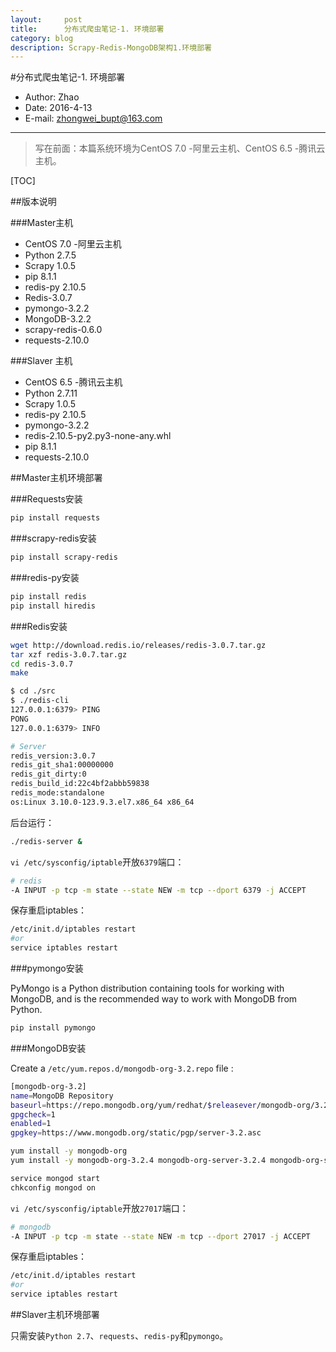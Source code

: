 ```yaml
---
layout:     post
title:      分布式爬虫笔记-1. 环境部署
category: blog
description: Scrapy-Redis-MongoDB架构֮1.环境部署
---
```


#分布式爬虫笔记-1. 环境部署

- Author:  Zhao
- Date:     2016-4-13
- E-mail:  zhongwei_bupt@163.com

----------------------

>写在前面：本篇系统环境为CentOS 7.0 -阿里云主机、CentOS 6.5 -腾讯云主机。

[TOC]


##版本说明

###Master主机

* CentOS 7.0 -阿里云主机
* Python 2.7.5
* Scrapy 1.0.5
* pip 8.1.1
* redis-py 2.10.5
* Redis-3.0.7
* pymongo-3.2.2
* MongoDB-3.2.2
* scrapy-redis-0.6.0
* requests-2.10.0

###Slaver 主机
* CentOS 6.5 -腾讯云主机
* Python 2.7.11
* Scrapy 1.0.5
* redis-py 2.10.5
* pymongo-3.2.2
* redis-2.10.5-py2.py3-none-any.whl
* pip 8.1.1
* requests-2.10.0

##Master主机环境部署

###Requests安装

``` bash
pip install requests
```

###scrapy-redis安装

``` bash
pip install scrapy-redis
```

###redis-py安装

``` bash
pip install redis
pip install hiredis
```

###Redis安装

``` bash
wget http://download.redis.io/releases/redis-3.0.7.tar.gz
tar xzf redis-3.0.7.tar.gz
cd redis-3.0.7
make
```

``` bash
$ cd ./src
$ ./redis-cli
127.0.0.1:6379> PING
PONG
127.0.0.1:6379> INFO

# Server
redis_version:3.0.7
redis_git_sha1:00000000
redis_git_dirty:0
redis_build_id:22c4bf2abbb59838
redis_mode:standalone
os:Linux 3.10.0-123.9.3.el7.x86_64 x86_64
```

后台运行：
``` bash
./redis-server &  
```

`vi /etc/sysconfig/iptable`开放`6379`端口：

``` bash
# redis
-A INPUT -p tcp -m state --state NEW -m tcp --dport 6379 -j ACCEPT
```

保存重启iptables：

``` bash
/etc/init.d/iptables restart
#or 
service iptables restart
```

###pymongo安装

PyMongo is a Python distribution containing tools for working with MongoDB, and is the recommended way to work with MongoDB from Python.

``` bash
pip install pymongo
```

###MongoDB安装

Create a `/etc/yum.repos.d/mongodb-org-3.2.repo` file :

``` bash
[mongodb-org-3.2]
name=MongoDB Repository
baseurl=https://repo.mongodb.org/yum/redhat/$releasever/mongodb-org/3.2/x86_64/
gpgcheck=1
enabled=1
gpgkey=https://www.mongodb.org/static/pgp/server-3.2.asc
```

``` bash
yum install -y mongodb-org
yum install -y mongodb-org-3.2.4 mongodb-org-server-3.2.4 mongodb-org-shell-3.2.4 mongodb-org-mongos-3.2.4 mongodb-org-tools-3.2.4
```

``` bash
service mongod start
chkconfig mongod on
```

`vi /etc/sysconfig/iptable`开放`27017`端口：

``` bash
# mongodb
-A INPUT -p tcp -m state --state NEW -m tcp --dport 27017 -j ACCEPT
```

保存重启iptables：

``` bash
/etc/init.d/iptables restart
#or 
service iptables restart
```

##Slaver主机环境部署

只需安装`Python 2.7`、`requests`、`redis-py`和`pymongo`。


